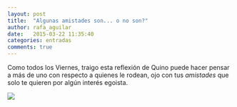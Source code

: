 ```yaml
---
layout: post
title:  "Algunas amistades son... o no son?"
author: rafa_aguilar
date:   2015-03-22 11:35:40
categories: entradas
comments: true
---
```


Como todos los Viernes, traigo esta reflexión de Quino puede hacer pensar a más de uno con respecto a quienes le rodean, ojo con tus *amistades* que solo te quieren por algún interés egoista.

![](https://mutangerlab.files.wordpress.com/2012/05/quino-5.jpg)